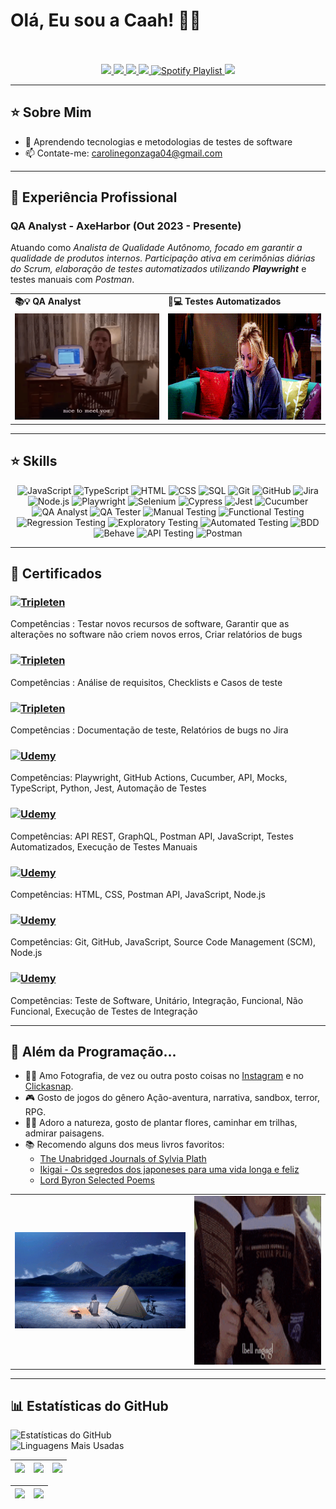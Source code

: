 # Olá, Eu sou a Caah! 👋🌸

<div align="center">
  <a href="https://github.com/CaahG">
    <img align="center" src="">
  </a>
</div>
<br>

<div align="center">

<!-- Work Links -->
<a href="https://github.com/CaahG" target="_blank">
  <img src="https://img.shields.io/badge/GitHub-100000?style=for-the-badge&logo=github&logoColor=white" target="_blank">
</a>
<a href="https://www.linkedin.com/in/caroline-gonzaga-440072304/" target="_blank">
  <img src="https://img.shields.io/badge/-LinkedIn-%230077B5?style=for-the-badge&logo=linkedin&logoColor=white" target="_blank">
</a>
<a href="mailto:carolinegonzaga04@gmail.com">
  <img src="https://img.shields.io/badge/Gmail-D14836?style=for-the-badge&logo=gmail&logoColor=white">
</a>
<a href="https://www.instagram.com/caroll_.gonzaga/" target="_blank">
  <img src="https://img.shields.io/badge/-Instagram-%23E4405F?style=for-the-badge&logo=instagram&logoColor=white" target="_blank">
</a>
<a href="https://open.spotify.com/playlist/6hMkYTEw6hpFTowtbBNxmk?si=5b1616a57ad7454c" target="_blank">
  <img src="https://img.shields.io/badge/Spotify-1DB954?style=for-the-badge&logo=spotify&logoColor=white" alt="Spotify Playlist">
</a>  
<a href="https://steamcommunity.com/id/chloegonzaga/" target="_blank">
  <img src="https://img.shields.io/badge/Steam-000000?style=for-the-badge&logo=steam&logoColor=white" target="_blank">
</a>
</div>

---

## ⭐️ Sobre Mim
- 🌱 Aprendendo tecnologias e metodologias de testes de software  
- 📫 Contate-me: [carolinegonzaga04@gmail.com](mailto:carolinegonzaga04@gmail.com)  

---

## 💼 Experiência Profissional

### QA Analyst - AxeHarbor (Out 2023 - Presente)
Atuando como *Analista de Qualidade Autônomo, focado em garantir a qualidade de produtos internos. Participação ativa em cerimônias diárias do Scrum, elaboração de testes automatizados utilizando **Playwright*** e testes manuais com *Postman*. 

<div align="center">
  <table>
    <tr>
      <td><b>📚💡 QA Analyst</b></td>
      <td><b>🧪💻 Testes Automatizados</b></td>
    </tr>
    <tr>
      <td><img src="/gilmore.gif" width="300px" height="170px"></td>
      <td><img src="/pennyprincess.gif" width="300px" height="170px"></td>
    </tr>
  </table>
</div>

---

## ⭐️ Skills

<div align="center">

<!-- Linguagens -->
<img src="https://img.shields.io/badge/-JavaScript-05122A?style=flat&logo=javascript" alt="JavaScript">
<img src="https://img.shields.io/badge/-TypeScript-05122A?style=flat&logo=typescript" alt="TypeScript">
<img src="https://img.shields.io/badge/-HTML-05122A?style=flat&logo=HTML5" alt="HTML">
<img src="https://img.shields.io/badge/-CSS-05122A?style=flat&logo=CSS3&logoColor=1572B6" alt="CSS">
<img src="https://img.shields.io/badge/-SQL-05122A?style=flat&logo=postgresql" alt="SQL">

<!-- Ferramentas -->
<img src="https://img.shields.io/badge/-Git-05122A?style=flat&logo=git" alt="Git">
<img src="https://img.shields.io/badge/-GitHub-05122A?style=flat&logo=github" alt="GitHub">
<img src="https://img.shields.io/badge/-Jira-05122A?style=flat&logo=jira" alt="Jira">

<!-- Frameworks e Bibliotecas -->
<img src="https://img.shields.io/badge/-Node.js-05122A?style=flat&logo=node.js" alt="Node.js">
<img src="https://img.shields.io/badge/-Playwright-05122A?style=flat&logo=playwright" alt="Playwright">
<img src="https://img.shields.io/badge/-Selenium-05122A?style=flat&logo=selenium" alt="Selenium">
<img src="https://img.shields.io/badge/-Cypress-05122A?style=flat&logo=cypress" alt="Cypress">
<img src="https://img.shields.io/badge/-Jest-05122A?style=flat&logo=jest" alt="Jest">
<img src="https://img.shields.io/badge/-Cucumber-05122A?style=flat&logo=cucumber" alt="Cucumber">

<!-- QA Roles -->
<img src="https://img.shields.io/badge/-QA%20Analyst-05122A?style=flat" alt="QA Analyst">
<img src="https://img.shields.io/badge/-QA%20Tester-05122A?style=flat" alt="QA Tester">

<!-- QA Practices -->
<img src="https://img.shields.io/badge/-Manual%20Testing-05122A?style=flat" alt="Manual Testing">
<img src="https://img.shields.io/badge/-Functional%20Testing-05122A?style=flat" alt="Functional Testing">
<img src="https://img.shields.io/badge/-Regression%20Testing-05122A?style=flat" alt="Regression Testing">
<img src="https://img.shields.io/badge/-Exploratory%20Testing-05122A?style=flat" alt="Exploratory Testing">
<img src="https://img.shields.io/badge/-Automated%20Testing-05122A?style=flat" alt="Automated Testing">
<img src="https://img.shields.io/badge/-BDD-05122A?style=flat&logo=cucumber" alt="BDD">
<img src="https://img.shields.io/badge/-Behave-05122A?style=flat&logo=cucumber" alt="Behave">

<!-- API Testing -->
<img src="https://img.shields.io/badge/-API%20Testing-05122A?style=flat&logo=postman" alt="API Testing">
<img src="https://img.shields.io/badge/-Postman-05122A?style=flat&logo=postman" alt="Postman">

</div>

---

## 📜 Certificados

### [![Tripleten](https://img.shields.io/badge/Tripleten-Certificado-0A66C2?style=flat&logo=linkedin&logoColor=white)](https://www.linkedin.com/in/caroline-gonzaga-440072304/details/certifications/1730310793974/single-media-viewer/?profileId=ACoAAE2bhvABrJMINauqjJgrfmHSIZhujBuX8j0)
Competências : Testar novos recursos de software, Garantir que as alterações no software não criem novos erros, Criar relatórios de bugs  

### [![Tripleten](https://img.shields.io/badge/Tripleten-Certificado-0A66C2?style=flat&logo=linkedin&logoColor=white)](https://www.linkedin.com/in/caroline-gonzaga-440072304/details/certifications/1730311029483/single-media-viewer/?profileId=ACoAAE2bhvABrJMINauqjJgrfmHSIZhujBuX8j0)
Competências : Análise de requisitos, Checklists e Casos de teste  

### [![Tripleten](https://img.shields.io/badge/Tripleten-Certificado-0A66C2?style=flat&logo=linkedin&logoColor=white)](https://www.linkedin.com/in/caroline-gonzaga-440072304/details/certifications/1730311295892/single-media-viewer/?profileId=ACoAAE2bhvABrJMINauqjJgrfmHSIZhujBuX8j0)
Competências : Documentação de teste, Relatórios de bugs no Jira  

### [![Udemy](https://img.shields.io/badge/Udemy-Playwright%20Mastery-02b3e4?style=flat&logo=udemy)](https://www.udemy.com/certificate/UC-3374fb8f-2d7f-4c87-84a4-924555728bea)
Competências: Playwright, GitHub Actions, Cucumber, API, Mocks, TypeScript, Python, Jest, Automação de Testes  

### [![Udemy](https://img.shields.io/badge/Udemy-Dominando%20Postman-02b3e4?style=flat&logo=udemy)](https://www.udemy.com/certificate/UC-2c19cab7-4497-4bdd-9c56-c8187f81ef71)
Competências: API REST, GraphQL, Postman API, JavaScript, Testes Automatizados, Execução de Testes Manuais  

### [![Udemy](https://img.shields.io/badge/Udemy-Desenvolvimento%20Web%20para%20QAs-02b3e4?style=flat&logo=udemy)](https://www.udemy.com/certificate/UC-557bc88c-533b-422f-94d3-cafddfffe84c)
Competências: HTML, CSS, Postman API, JavaScript, Node.js  

### [![Udemy](https://img.shields.io/badge/Udemy-Git%20Completo-02b3e4?style=flat&logo=udemy)](https://www.udemy.com/certificate/UC-7d4e53ae-3324-44dd-b8bb-fda67b532de4)
Competências: Git, GitHub, JavaScript, Source Code Management (SCM), Node.js  

### [![Udemy](https://img.shields.io/badge/Udemy-Testes_Automáticos_+_Curso_COMPLETO-02b3e4?style=flat&logo=udemy)](https://www.udemy.com/certificate/UC-d2d65d22-55c6-44e1-82b8-28f0ebe27838)
Competências: Teste de Software, Unitário, Integração, Funcional, Não Funcional, Execução de Testes de Integração  

---

## 🍂 Além da Programação...

- 📸🎥 Amo Fotografia, de vez ou outra posto coisas no [Instagram](https://www.instagram.com/caroll_.gonzaga/) e no [Clickasnap](https://www.clickasnap.com/profile/CarolyneGM).  
- 🎮 Gosto de jogos do gênero Ação-aventura, narrativa, sandbox, terror, RPG.  
- 🌳🥾 Adoro a natureza, gosto de plantar flores, caminhar em trilhas, admirar paisagens.  
- 📚 Recomendo alguns dos meus livros favoritos:
  - [The Unabridged Journals of Sylvia Plath](https://www.amazon.com.br/Unabridged-Journals-Sylvia-Plath/dp/0385720254)
  - [Ikigai - Os segredos dos japoneses para uma vida longa e feliz](https://www.amazon.com.br/Ikigai-Segredos-Japoneses-Longa-Feliz/dp/8551002791)
  - [Lord Byron Selected Poems](https://www.amazon.com.br/Byron-Selected-Poems-George-Gordon/dp/0140424504/)

<div align="center">
  <table>
    <tr>
      <td><img src="/anime.gif"></td>
      <td><img src="/sylviaplath.gif" width="400px" height="270px"></td>
    </tr>
  </table>
</div>

---

## 📊 Estatísticas do GitHub

![Estatísticas do GitHub](https://github-readme-stats.vercel.app/api?username=CaahG&show_icons=true&hide_border=true&theme=dark)  
![Linguagens Mais Usadas](https://github-readme-stats.vercel.app/api/top-langs/?username=CaahG&layout=compact&theme=dark&hide_border=true)

| ![](http://github-profile-summary-cards.vercel.app/api/cards/stats?username=CaahG&theme=tokyonight) | ![](http://github-profile-summary-cards.vercel.app/api/cards/repos-per-language?username=CaahG&hide=Html&theme=tokyonight) | ![](http://github-profile-summary-cards.vercel.app/api/cards/most-commit-language?username=CaahG&theme=tokyonight) |
| :-: | :-: | :-: |

| ![](http://github-profile-summary-cards.vercel.app/api/cards/profile-details?username=CaahG&theme=tokyonight) | ![](https://github-readme-streak-stats.herokuapp.com/?user=CaahG&theme=tokyonight&hide_border=true) |
| :-: | :-: |
